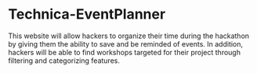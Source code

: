 # Technica-EventPlanner
This website will allow hackers to organize their time during the hackathon by giving them the ability to save and be reminded of events. In addition, hackers will be able to find workshops targeted for their project through filtering and categorizing features.
